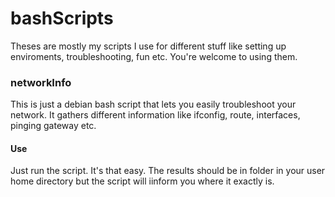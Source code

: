 # bashScripts

Theses are mostly my scripts I use for different stuff like setting up enviroments, troubleshooting, fun etc. You're welcome to using them.


### networkInfo

This is just a debian bash script that lets you easily troubleshoot your network. It gathers different information like ifconfig, route, interfaces, pinging gateway etc.

#### Use
Just run the script. It's that easy. The results should be in folder in your user home directory but the script will iinform you where it exactly is.
